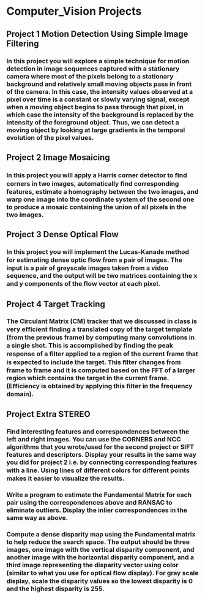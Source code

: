 # Computer_Vision Projects

## Project 1  Motion Detection Using Simple Image Filtering
### In this project you will explore a simple technique for motion detection in image sequences captured with a stationary camera where most of the pixels belong to a stationary background and relatively small moving objects pass in front of the camera. In this case, the intensity values observed at a pixel over time is a constant or slowly varying signal, except when a moving object begins to pass through that pixel, in which case the intensity of the background is replaced by the intensity of the foreground object. Thus, we can detect a moving object by looking at large gradients in the temporal evolution of the pixel values.

## Project 2  Image Mosaicing
### In this project you will apply a Harris corner detector to ﬁnd corners in two images, automatically ﬁnd corresponding features, estimate a homography between the two images, and warp one image into the coordinate system of the second one to produce a mosaic containing the union of all pixels in the two images.

## Project 3  Dense Optical Flow
### In this project you will implement the Lucas-Kanade method for estimating dense optic ﬂow from a pair of images. The input is a pair of greyscale images taken from a video sequence, and the output will be two matrices containing the x and y components of the ﬂow vector at each pixel.

## Project 4  Target Tracking
### The Circulant Matrix (CM) tracker that we discussed in class is very eﬃcient ﬁnding a translated copy of the target template (from the previous frame) by computing many convolutions in a single shot. This is accomplished by ﬁnding the peak response of a ﬁlter applied to a region of the current frame that is expected to include the target. This ﬁlter changes from frame to frame and it is computed based on the FFT of a larger region which contains the target in the current frame. (Eﬃciency is obtained by applying this ﬁlter in the frequency domain). 

## Project Extra  STEREO
### Find interesting features and correspondences between the left and right images. You can use the CORNERS and NCC algorithms that you wrote/used for the second project or SIFT features and descriptors. Display your results in the same way you did for project 2 i.e. by connecting corresponding features with a line. Using lines of diﬀerent colors for diﬀerent points makes it easier to visualize the results.

### Write a program to estimate the Fundamental Matrix for each pair using the correspondences above and RANSAC to eliminate outliers. Display the inlier correspondences in the same way as above.

### Compute a dense disparity map using the Fundamental matrix to help reduce the search space. The output should be three images, one image with the vertical disparity component, and another image with the horizontal disparity component, and a third image representing the disparity vector using color (similar to what you use for optical ﬂow display). For gray scale display, scale the disparity values so the lowest disparity is 0 and the highest disparity is 255.
